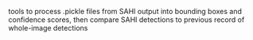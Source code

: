 tools to process .pickle files from SAHI output into bounding boxes and confidence scores, then compare SAHI detections to previous record of whole-image detections
